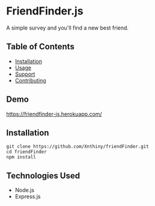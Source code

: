 # FriendFinder.js

A simple survey and you'll find a new best friend.

## Table of Contents

- [Installation](#installation)
- [Usage](#usage)
- [Support](#support)
- [Contributing](#contributing)

## Demo

https://friendfinder-js.herokuapp.com/

## Installation

    git clone https://github.com/Xnthiny/friendFinder.git
    cd friendFinder
    npm install

## Technologies Used
- Node.js
- Express.js
